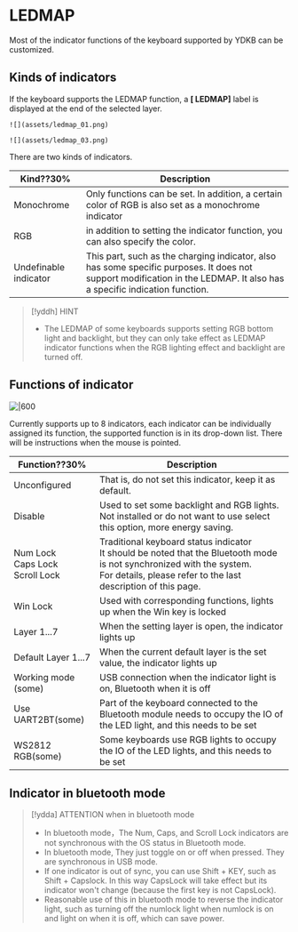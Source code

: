 # LEDMAP

Most of the indicator functions of the keyboard supported by YDKB can be customized.


## Kinds of indicators

If the keyboard supports the LEDMAP function, a **[ LEDMAP]** label is displayed at the end of the selected layer.

```ad-yddcol0
![](assets/ledmap_01.png)
```

```ad-yddcol1
![](assets/ledmap_03.png)
```

There are two kinds of indicators.


| Kind??30% | Description |
| --- | --- |
| Monochrome | Only functions can be set. In addition, a certain color of RGB is also set as a monochrome indicator |
| RGB | in addition to setting the indicator function, you can also specify the color. |
| Undefinable indicator | This part, such as the charging indicator, also has some specific purposes. It does not support modification in the LEDMAP. It also has a specific indication function. |

> [!yddh] HINT
> - The LEDMAP of some keyboards supports setting RGB bottom light and backlight, but they can only take effect as LEDMAP indicator functions when the RGB lighting effect and backlight are turned off.


## Functions of indicator 

![|600](assets/ledmap_02.png)

Currently supports up to 8 indicators, each indicator can be individually assigned its function, the supported function is in its drop-down list. There will be instructions when the mouse is pointed.

| Function??30% | Description |
| --- | --- |
| Unconfigured | That is, do not set this indicator, keep it as default. |
| Disable | Used to set some backlight and RGB lights. Not installed or do not want to use select this option, more energy saving. |
| Num Lock<br>Caps Lock<br>Scroll Lock | Traditional keyboard status indicator <html><br></html> It should be noted that the Bluetooth mode is not synchronized with the system. <html><br></html>For details, please refer to the last description of this page. |
| Win Lock | Used with corresponding functions, lights up when the Win key is locked |
| Layer 1...7 | When the setting layer is open, the indicator lights up |
| Default Layer 1...7  | When the current default layer is the set value, the indicator lights up |
| Working mode (some) | USB connection when the indicator light is on, Bluetooth when it is off |
| Use UART2BT(some) | Part of the keyboard connected to the Bluetooth module needs to occupy the IO of the LED light, and this needs to be set|
| WS2812 RGB(some) | Some keyboards use RGB lights to occupy the IO of the LED lights, and this needs to be set |



## Indicator in bluetooth mode

> [!ydda] ATTENTION when in bluetooth mode
> - In bluetooth mode，The Num, Caps, and Scroll Lock indicators are not synchronous with the OS status in Bluetooth mode. 
> - In bluetooth mode, They just toggle on or off when pressed. They are synchronous in USB mode.
> - If one indicator is out of sync, you can use Shift + KEY, such as Shift + Capslock. In this way CapsLock will take effect but its indicator won't change (because the first key is not CapsLock).
> - Reasonable use of this in bluetooth mode to reverse the indicator light, such as turning off the numlock light when numlock is on and light on when it is off, which can save power.


